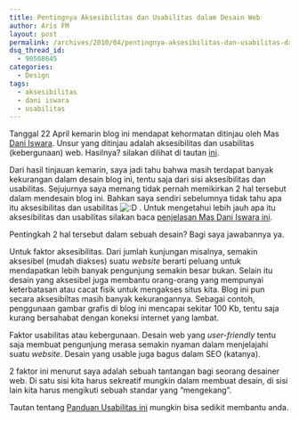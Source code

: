 ```yaml
---
title: Pentingnya Aksesibilitas dan Usabilitas dalam Desain Web
author: Aris FM
layout: post
permalink: /archives/2010/04/pentingnya-aksesibilitas-dan-usabilitas-dalam-desain-web.html
dsq_thread_id:
  - 90568645
categories:
  - Design
tags:
  - aksesibilitas
  - dani iswara
  - usabilitas
---
```

Tanggal 22 April kemarin blog ini mendapat kehormatan ditinjau oleh Mas [Dani Iswara][1]. Unsur yang ditinjau adalah aksesibilitas dan usabilitas (kebergunaan) web. Hasilnya? silakan dilihat di tautan [ini][2]. 

Dari hasil tinjauan kemarin, saya jadi tahu bahwa masih terdapat banyak kekurangan dalam desain blog ini, tentu saja dari sisi aksesibilitas dan usabilitas. Sejujurnya saya memang tidak pernah memikirkan 2 hal tersebut dalam mendesain blog ini. Bahkan saya sendiri sebelumnya tidak tahu apa itu aksesibilitas dan usabilitas <img src='http://i1.wp.com/cekerholic.com/wp-includes/images/smilies/icon_biggrin.gif?w=604' alt=':D' class='wp-smiley' data-recalc-dims="1" /> . Untuk mengetahui lebih jauh apa itu aksesibilitas dan usabilitas silakan baca [penjelasan Mas Dani Iswara ini][3]. 

Pentingkah 2 hal tersebut dalam sebuah desain? Bagi saya jawabannya ya. 

Untuk faktor aksesibilitas. Dari jumlah kunjungan misalnya, semakin aksesibel (mudah diakses) suatu *website* berarti peluang untuk mendapatkan lebih banyak pengunjung semakin besar bukan. Selain itu desain yang aksesibel juga membantu orang-orang yang mempunyai keterbatasan atau cacat fisik untuk mengakses situs kita. Blog ini pun secara aksesibiltas masih banyak kekurangannya. Sebagai contoh, penggunaan gambar grafis di blog ini mencapai sekitar 100 Kb, tentu saja kurang bersahabat dengan koneksi internet yang lambat.

Faktor usabilitas atau kebergunaan. Desain web yang *user-friendly* tentu saja membuat pengunjung merasa semakin nyaman dalam menjelajahi suatu *website*. Desain yang usable juga bagus dalam SEO (katanya). 

2 faktor ini menurut saya adalah sebuah tantangan bagi seorang desainer web. Di satu sisi kita harus sekreatif mungkin dalam membuat desain, di sisi lain kita harus mengikuti sebuah standar yang &#8220;mengekang&#8221;.

Tautan tentang [Panduan Usabilitas ini][4] mungkin bisa sedikit membantu anda.

 [1]: http://daniiswara.com/
 [2]: http://daniiswara.com/2010/04/tinjauan-blog-cekerholic-com/
 [3]: http://daniiswara.com/2010/04/beda-web-usability-aksesibilitas/
 [4]: http://ezinteractives.com/2010/03/10-panduan-usability-untuk-halaman-web/